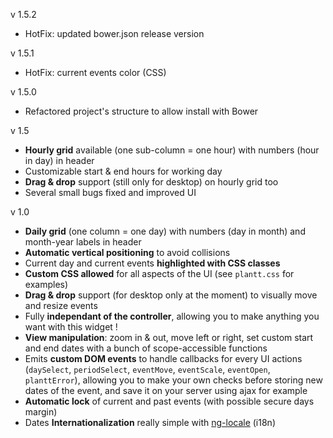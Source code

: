 v 1.5.2
  - HotFix: updated bower.json release version

v 1.5.1
  - HotFix: current events color (CSS)

v 1.5.0
  - Refactored project's structure to allow install with Bower

v 1.5
  - **Hourly grid** available (one sub-column = one hour) with numbers (hour in day) in header
  - Customizable start & end hours for working day
  - **Drag & drop** support (still only for desktop) on hourly grid too
  - Several small bugs fixed and improved UI

v 1.0
  - **Daily grid** (one column = one day) with numbers (day in month) and month-year labels in header
  - **Automatic vertical positioning** to avoid collisions
  - Current day and current events **highlighted with CSS classes**
  - **Custom CSS allowed** for all aspects of the UI (see `plantt.css` for examples)
  - **Drag & drop** support (for desktop only at the moment) to visually move and resize events
  - Fully **independant of the controller**, allowing you to make anything you want with this widget !
  - **View manipulation**: zoom in & out, move left or right, set custom start and end dates with a bunch of scope-accessible functions
  - Emits **custom DOM events** to handle callbacks for every UI actions (`daySelect`, `periodSelect`, `eventMove`, `eventScale`, `eventOpen`, `planttError`), allowing you to make your own checks before storing new dates of the event, and save it on your server using ajax for example
  - **Automatic lock** of current and past events (with possible secure days margin)
  - Dates **Internationalization** really simple with [ng-locale](https://github.com/angular/angular.js/tree/master/src/ngLocale) (i18n)
